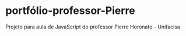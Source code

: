 # portfólio-professor-Pierre
Projeto para aula de JavaScript do professor Pierre Horonato - Unifacisa
